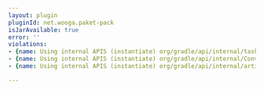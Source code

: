 ```yaml
---
layout: plugin
pluginId: net.wooga.paket-pack
isJarAvailable: true
error: ''
violations:
- {name: Using internal APIS (instantiate) org/gradle/api/internal/tasks/TaskResolver}
- {name: Using internal APIS (instantiate) org/gradle/api/internal/ConventionMapping}
- {name: Using internal APIS (instantiate) org/gradle/api/internal/artifacts/dsl/DefaultRepositoryHandler}

---
```

